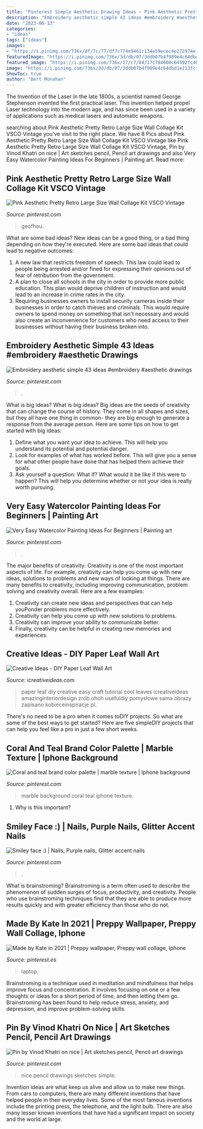 ```yaml
---
title: "Pinterest Simple Aesthetic Drawing Ideas ~ Pink Aesthetic Pretty Retro Large Size Wall Collage Kit Vsco Vintage"
description: "Embroidery aesthetic simple 43 ideas #embroidery #aesthetic drawings"
date: "2023-06-13"
categories:
- "ideas"
tags: ["ideas"]
images:
- "https://i.pinimg.com/736x/df/7c/77/df7c774e9461c134e59ecec4e272974e.jpg"
featuredImage: "https://i.pinimg.com/736x/3d/db/07/3ddb07b4f989e4c64dbd1e213fcf0741.jpg"
featured_image: "https://i.pinimg.com/736x/17/c7/84/17c784600c64592fc4bc3634c8022a40.jpg"
image: "https://i.pinimg.com/736x/3d/db/07/3ddb07b4f989e4c64dbd1e213fcf0741.jpg"
ShowToc: true
author: "Bert Monahan"
---
```



The Invention of the Laser
In the late 1800s, a scientist named George Stephenson invented the first practical laser. This invention helped propel Laser technology into the modern age, and has since been used in a variety of applications such as medical lasers and automatic weapons.

	

		
searching about Pink Aesthetic Pretty Retro Large Size Wall Collage Kit VSCO Vintage you've visit to the right place. We have 8 Pics about Pink Aesthetic Pretty Retro Large Size Wall Collage Kit VSCO Vintage like Pink Aesthetic Pretty Retro Large Size Wall Collage Kit VSCO Vintage, Pin by Vinod Khatri on nice | Art sketches pencil, Pencil art drawings and also Very Easy Watercolor Painting Ideas For Beginners | Painting art. Read more:
		
    
## Pink Aesthetic Pretty Retro Large Size Wall Collage Kit VSCO Vintage

<img loading=lazy src="https://i.pinimg.com/736x/74/68/13/746813f2e150560a6238d4234b968995.jpg" onerror="this.onerror=null;this.src='https://tse4.mm.bing.net/th?id=OIP.yatrgo3RJtpkaUsHt65gxwHaJ3&amp;pid=15.1';" alt="Pink Aesthetic Pretty Retro Large Size Wall Collage Kit VSCO Vintage">

_Source: pinterest.com_

>geofheu. 

	

What are some bad ideas?
New ideas can be a good thing, or a bad thing depending on how they're executed. Here are some bad ideas that could lead to negative outcomes: 
1. A new law that restricts freedom of speech. This law could lead to people being arrested and/or fined for expressing their opinions out of fear of retribution from the government. 
2. A plan to close all schools in the city in order to provide more public education. This plan would deprive children of instruction and would lead to an increase in crime rates in the city. 
3. Requiring businesses owners to install security cameras inside their businesses in order to catch thieves and criminals. This would require owners to spend money on something that isn't necessary and would also create an inconvenience for customers who need access to their businesses without having their business broken into. 

    
## Embroidery Aesthetic Simple 43 Ideas #embroidery #aesthetic Drawings

<img loading=lazy src="https://i.pinimg.com/736x/3d/db/07/3ddb07b4f989e4c64dbd1e213fcf0741.jpg" onerror="this.onerror=null;this.src='https://tse2.mm.bing.net/th?id=OIP.xfCvp8JDSN1HrKrFWBiaOAHaLH&amp;pid=15.1';" alt="Embroidery aesthetic simple 43 ideas #embroidery #aesthetic drawings">

_Source: pinterest.com_

>. 

	

What is big ideas?
What is big ideas? Big ideas are the seeds of creativity that can change the course of history. They come in all shapes and sizes, but they all have one thing in common- they are big enough to generate a response from the average person. Here are some tips on how to get started with big ideas: 
1. Define what you want your idea to achieve. This will help you understand its potential and potential danger. 
2. Look for examples of what has worked before. This will give you a sense for what other people have done that has helped them achieve their goals. 
3. Ask yourself a question: What if? What would it be like if this were to happen? This will help you determine whether or not your idea is really worth pursuing. 

    
## Very Easy Watercolor Painting Ideas For Beginners | Painting Art

<img loading=lazy src="https://i.pinimg.com/736x/df/7c/77/df7c774e9461c134e59ecec4e272974e.jpg" onerror="this.onerror=null;this.src='https://tse4.mm.bing.net/th?id=OIP.w23Tr9RzuwZPqGq-wdNCeQHaLH&amp;pid=15.1';" alt="Very Easy Watercolor Painting Ideas For Beginners | Painting art">

_Source: pinterest.com_

>. 

	

The major benefits of creativity:
Creativity is one of the most important aspects of life. For example, creativity can help you come up with new ideas, solutions to problems and new ways of looking at things. There are many benefits to creativity, including improving communication, problem solving and creativity overall. Here are a few examples:
1) Creativity can create new ideas and perspectives that can help youPonder problems more effectively.
2) Creativity can help you come up with new solutions to problems.
3) Creativity can improve your ability to communicate better.
4) Finally, creativity can be helpful in creating new memories and experiences.

    
## Creative Ideas - DIY Paper Leaf Wall Art

<img loading=lazy src="https://www.icreativeideas.com/wp-content/uploads/2014/09/Creative-Ideas-DIY-Paper-Leaf-Wall-Art.jpg" onerror="this.onerror=null;this.src='https://tse3.mm.bing.net/th?id=OIP.NaBKi6bbJXAmOW-tOZdBQgHaHa&amp;pid=15.1';" alt="Creative Ideas - DIY Paper Leaf Wall Art">

_Source: icreativeideas.com_

>paper leaf diy creative easy craft tutorial cool leaves icreativeideas amazinginteriordesign zrób ohoh usefuldiy pomysłowe sama obrazy zapisano kobieceinspiracje pl. 

	

There's no need to be a pro when it comes toDIY projects. So what are some of the best ways to get started? Here are five simpleDIY projects that can help you feel like a pro in just a few short weeks.

    
## Coral And Teal Brand Color Palette | Marble Texture | Iphone Background

<img loading=lazy src="https://i.pinimg.com/736x/4b/63/3f/4b633fd5d99602eae79e2748991c7d70.jpg" onerror="this.onerror=null;this.src='https://tse2.mm.bing.net/th?id=OIP.wxvBQh3CesZw8oks6iXHJwHaNJ&amp;pid=15.1';" alt="Coral and teal brand color palette | marble texture | Iphone background">

_Source: pinterest.com_

>marble background coral teal iphone texture. 

	

1) Why is this important?

    
## Smiley Face :) | Nails, Purple Nails, Glitter Accent Nails

<img loading=lazy src="https://i.pinimg.com/736x/62/8c/e0/628ce0d5034198704733343657632d30.jpg" onerror="this.onerror=null;this.src='https://tse3.mm.bing.net/th?id=OIP.v1JulJFkevFvzHjlvIgYtwHaNK&amp;pid=15.1';" alt="Smiley face :) | Nails, Purple nails, Glitter accent nails">

_Source: pinterest.com_

>. 

	

What is brainstroming?
Brainstroming is a term often used to describe the phenomenon of sudden surges of focus, productivity, and creativity. People who use brainstroming techniques find that they are able to produce more results quickly and with greater efficiency than those who do not.

    
## Made By Kate In 2021 | Preppy Wallpaper, Preppy Wall Collage, Iphone

<img loading=lazy src="https://i.pinimg.com/736x/94/67/2b/94672b2b8ab5f200f4ac8b8fe3c2dc45.jpg" onerror="this.onerror=null;this.src='https://tse3.mm.bing.net/th?id=OIP.douR6gAfTaj7R_XI3tTLKgHaKB&amp;pid=15.1';" alt="Made by Kate in 2021 | Preppy wallpaper, Preppy wall collage, Iphone">

_Source: pinterest.es_

>laptop. 

	

Brainstroming is a technique used in meditation and mindfulness that helps improve focus and concentration. It involves focusing on one or a few thoughts or ideas for a short period of time, and then letting them go. Brainstroming has been found to help reduce stress, anxiety, and depression, and improve problem-solving skills.

    
## Pin By Vinod Khatri On Nice | Art Sketches Pencil, Pencil Art Drawings

<img loading=lazy src="https://i.pinimg.com/736x/17/c7/84/17c784600c64592fc4bc3634c8022a40.jpg" onerror="this.onerror=null;this.src='https://tse4.mm.bing.net/th?id=OIP.n3KvSQa2oPaorBigBibdHgHaNK&amp;pid=15.1';" alt="Pin by Vinod Khatri on nice | Art sketches pencil, Pencil art drawings">

_Source: pinterest.com_

>nice pencil drawings sketches simple. 

	

Invention ideas are what keep us alive and allow us to make new things. From cars to computers, there are many different inventions that have helped people in their everyday lives. Some of the most famous inventions include the printing press, the telephone, and the light bulb. There are also many lesser known inventions that have had a significant impact on society and the world at large.

